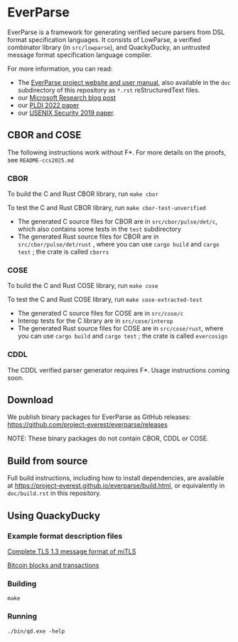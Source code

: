 # EverParse

EverParse is a framework for generating verified secure parsers from DSL format specification languages.
It consists of LowParse, a verified combinator library (in `src/lowparse`), and QuackyDucky, an untrusted message format specification language compiler.

For more information, you can read:
* The [EverParse project website and user manual](https://project-everest.github.io/everparse), also available in the `doc` subdirectory of this repository as `*.rst` reStructuredText files.
* our [Microsoft Research blog post](https://www.microsoft.com/en-us/research/blog/everparse-hardening-critical-attack-surfaces-with-formally-proven-message-parsers/)
* our [PLDI 2022 paper](https://www.microsoft.com/en-us/research/publication/hardening-attack-surfaces-with-formally-proven-binary-format-parsers/)
* our [USENIX Security 2019 paper](https://www.microsoft.com/en-us/research/publication/everparse/).

## CBOR and COSE

The following instructions work without F*. For more details on the proofs, see `README-ccs2025.md`

### CBOR

To build the C and Rust CBOR library, run `make cbor`

To test the C and Rust CBOR library, run `make cbor-test-unverified`

* The generated C source files for CBOR are in `src/cbor/pulse/det/c`, which also contains some tests in the `test` subdirectory
* The generated Rust source files for CBOR are in `src/cbor/pulse/det/rust` , where you can use `cargo build` and `cargo test` ; the crate is called `cborrs`

### COSE

To build the C and Rust COSE library, run `make cose`

To test the C and Rust COSE library, run `make cose-extracted-test`

* The generated C source files for COSE are in `src/cose/c`
* Interop tests for the C library are in `src/cose/interop`
* The generated Rust source files for COSE are in `src/cose/rust`, where you can use `cargo build` and `cargo test` ; the crate is called `evercosign`

### CDDL

The CDDL verified parser generator requires F*. Usage instructions coming soon.

## Download

We publish binary packages for EverParse as GitHub releases: https://github.com/project-everest/everparse/releases

NOTE: These binary packages do not contain CBOR, CDDL or COSE.

## Build from source

Full build instructions, including how to install dependencies, are available at https://project-everest.github.io/everparse/build.html, or equivalently in `doc/build.rst` in this repository.

## Using QuackyDucky

### Example format description files

[Complete TLS 1.3 message format of miTLS](https://github.com/project-everest/mitls-fstar/blob/dev/src/parsers/Parsers.rfc)

[Bitcoin blocks and transactions](https://github.com/project-everest/everparse/blob/master/tests/bitcoin.rfc)

### Building
`make`

### Running
`./bin/qd.exe -help`
